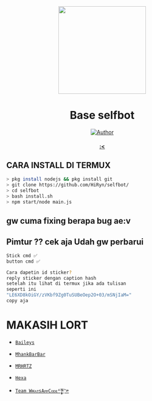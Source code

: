 <div align="center">
<img src="https://raw.githubusercontent.com/HiRyn/z/main/Gans/images (15).jpeg" width="230" height="230"/>
  
# Base selfbot

>
>
>
</div>
<p align="center">
  <a href="https://github.com/HiRyn"><img title="Author" src="https://img.shields.io/badge/Author-HiRyn-red.svg?style=for-the-badge&logo=github" /></a>
  <h4 align="center">
  <a href="https://wa.me/6285240750713">:< </a>
</h4>
</p>

## CARA INSTALL DI TERMUX
```bash
> pkg install nodejs && pkg install git
> git clone https://github.com/HiRyn/selfbot/
> cd selfbot
> bash install.sh
> npm start/node main.js
```
## gw cuma fixing berapa bug ae:v

## Pimtur ?? cek aja Udah gw perbarui
```bash
Stick cmd ✅
button cmd ✅

Cara dapetin id sticker?
reply sticker dengan caption hash
setelah itu lihat di termux jika ada tulisan 
seperti ini
"LE6XD8kOiGY/zVKbf9Zg0TuSUBeOep2O+03/mSNjIaM="
copy aja
```
  # MAKASIH LORT
* [`Baileys`](https://github.com/adiwajshing/Baileys)
* [`MhankBarBar`](https://github.com/MhankBarBar)
* [`MRHRTZ`](https://github.com/MRHRTZ)
* [`Hexa`](https://github.com/Hexagonz)
  
* [`Team WʜᴀᴛsAᴘᴘCᴏᴅᴇ⁴̻̹̅º̸͚̽͢³̶͠ ༯`](https://chat.whatsapp.com/BINtOrdi8eb6PC7YhAqYGO)
